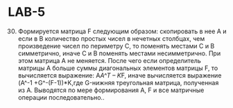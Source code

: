 # LAB-5
30. Формируется матрица F следующим образом: скопировать в нее А и если в В количество простых чисел в нечетных столбцах,
 чем произведение чисел по периметру С, то поменять местами С и В симметрично, иначе С и В поменять местами несимметрично. При этом матрица А не меняется.
 После чего если определитель матрицы А больше суммы диагональных элементов матрицы F, то вычисляется выражение: A*A^T – K*F, 
 иначе вычисляется выражение (A^-1 +G^-(F-1))*K,где G-нижняя треугольная матрица, полученная из А. Выводятся по мере формирования А, F и 
 все матричные операции последовательно..
